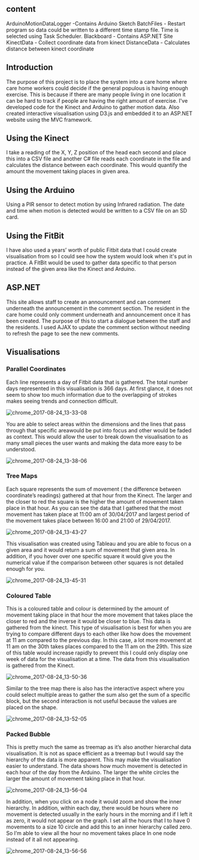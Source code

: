 ## content

ArduinoMotionDataLogger -Contains Arduino Sketch
BatchFiles	- Restart program so data could be written to a different time stamp file. Time is selected using Task Scheduler.
Blackboard	- Contains ASP.NET Site
KinectData - Collect coordinate data from kinect
DistanceData	- Calculates distance between kinect coordinate

## Introduction
The purpose of this project is to place the system into a care home where care home workers could decide if the general populous is having enough exercise. This is because if there are many people living in one location it can be hard to track if people are having the right amount of exercise. I've developed code for the Kinect and Arduino to gather motion data. Also created interactive visualisation using D3.js and embedded it to an ASP.NET website using the MVC framework.

## Using the Kinect 
I take a reading of the X, Y, Z position of the head each second and place this into a CSV file and another C# file reads each coordinate in the file and calculates the distance between each coordinate. This would quantify the amount the movement taking places in given area.

## Using the Arduino
Using a PIR sensor to detect motion by using Infrared radiation. The date and time when motion is detected would be written to a CSV file on an SD card.

## Using the FitBit
I have also used a years’ worth of public Fitbit data that I could create visualisation from so I could see how the system would look when it's put in practice. A FitBit would be used to gather data specific to that person instead of the given area like the Kinect and Arduino.

## ASP.NET
This site allows staff to create an announcement and can comment underneath the announcement in the comment section. The resident in the care home could only comment underneath and announcement once it has been created. The purpose of this to start a dialogue between the staff and the residents. I used AJAX to update the comment section without needing to refresh the page to see the new comments.

## Visualisations 

### Parallel Coordinates 
Each line represents a day of Fitbit data that is gathered. The total number days represented in this visualisation is 366 days. At first glance, it does not seem to show too much information due to the overlapping of strokes makes seeing trends and connection difficult.

![chrome_2017-08-24_13-33-08](https://user-images.githubusercontent.com/15980314/29666653-1bfe3248-88d1-11e7-9849-b623c2c10898.png)


You are able to select areas within the dimensions and the lines that pass through that specific areawould be put into focus and other would be faded as context. This would allow the user to break down the visualisation to as many small pieces the user wants and making the data more easy to be understood. 

![chrome_2017-08-24_13-38-06](https://user-images.githubusercontent.com/15980314/29666734-7bb6594a-88d1-11e7-9841-2b0415495bdb.png)

### Tree Maps
Each square represents the sum of movement ( the difference between coordinate’s readings) gathered at that hour from the Kinect. The larger and the closer to red the square is the higher the amount of movement taken place in that hour. As you can see the data that I gathered that the most movement has taken place at 11:00 am of 30/04/2017 and largest period of the movement takes place between 16:00 and 21:00 of 29/04/2017. 

![chrome_2017-08-24_13-43-27](https://user-images.githubusercontent.com/15980314/29666945-5f26a54a-88d2-11e7-9fc8-8e7186bd22bb.png)

This visualisation was created using Tableau and you are able to focus on a given area and it would return a sum of movement that given area. In addition, if you hover over one specific square it would give you the numerical value if the comparison between other squares is not detailed enough for you.

![chrome_2017-08-24_13-45-31](https://user-images.githubusercontent.com/15980314/29666985-83f13840-88d2-11e7-8013-6c3a2dfcb3a5.png)

### Coloured Table
This is a coloured table and colour is determined by the amount of movement taking place in that hour the more movement that takes place the closer to red and the inverse it would be closer to blue. This data is gathered from the kinect. This type of visualisation is best for when you are trying to compare different days to each other like how does the movement at 11 am compared to the previous day. In this case, a lot more movement at 11 am on the 30th takes places compared to the 11 am on the 29th. This size of this table would increase rapidly to prevent this I could only display one week of data for the visualisation at a time. The data from this visualisation is gathered from the Kinect.

![chrome_2017-08-24_13-50-36](https://user-images.githubusercontent.com/15980314/29667143-3da2afbc-88d3-11e7-9f4e-131a598896fc.png)

Similar to the tree map there is also has the interactive aspect where you could select multiple areas to gather the sum also get the sum of a specific block, but the second interaction is not useful because the values are placed on the shape.

![chrome_2017-08-24_13-52-05](https://user-images.githubusercontent.com/15980314/29667212-738d30b6-88d3-11e7-969b-91e741e85a68.png)

### Packed Bubble 
This is pretty much the same as treemap as it’s also another hierarchal data visualisation. It is not as space efficient as a treemap but I would say the hierarchy of the data is more apparent. This may make the visualisation easier to understand. The data shows how much movement is detected in each hour of the day from the Arduino. The larger the white circles the larger the amount of movement taking place in that hour. 

![chrome_2017-08-24_13-56-04](https://user-images.githubusercontent.com/15980314/29667358-fb2e3fba-88d3-11e7-99fe-f645e9cd8a09.png)

In addition, when you click on a node it would zoom and show the inner hierarchy. In addition, within each day, there would be hours where no movement is detected usually in the early hours in the morning and if I left it as zero, it would not appear on the graph. I set all the hours that I to have 0 movements to a size 10 circle and add this to an inner hierarchy called zero. So I’m able to view all the hour no movement takes place In one node instead of it all not appearing.

![chrome_2017-08-24_13-56-56](https://user-images.githubusercontent.com/15980314/29667383-1c2c0328-88d4-11e7-9c98-647430f2bc5e.png)
